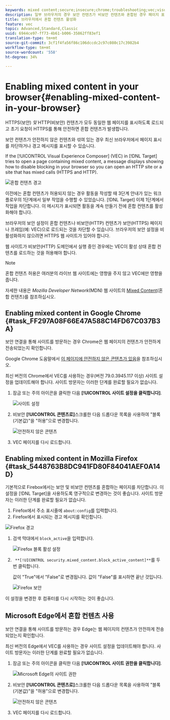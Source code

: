 ```yaml
---
keywords: mixed content;secure;insecure;chrome;troubleshooting;vec;visual experience composer;unsecure;http;https;firefox;internet explorer
description: 일부 브라우저의 경우 보안 컨텐츠가 비보안 컨텐츠와 혼합된 경우 페이지 표시를 차단합니다.
title: 브라우저에서 혼합 컨텐츠 활성화
feature: vec
topic: Advanced,Standard,Classic
uuid: 6944ce97-ff73-4b61-b006-35862ff83ef1
translation-type: tm+mt
source-git-commit: 3cf1f4fa56f86c106dccdc2c97c080c17c3982b4
workflow-type: tm+mt
source-wordcount: '558'
ht-degree: 34%

---
```



# Enabling mixed content in your browser{#enabling-mixed-content-in-your-browser}

HTTPS(보안) *및* HTTP(비보안) 컨텐츠가 모두 동일한 웹 페이지를 표시하도록 로드되고 초기 요청이 HTTPS를 통해 안전하면 혼합 컨텐츠가 발생합니다.

보안 컨텐츠가 안전하지 않은 컨텐츠와 섞여 있는 경우 최신 브라우저에서 페이지 표시를 차단하거나 경고 메시지를 표시할 수 있습니다.

If the [!UICONTROL Visual Experience Composer] (VEC) in [!DNL Target] tries to open a page containing mixed content, a message displays showing how to disable blocking in your browser so you can open an HTTP site or a site that has mixed calls (HTTPS and HTTP).

![혼합 컨텐츠 경고](/help/c-experiences/c-visual-experience-composer/r-troubleshoot-composer/assets/mixed_content_warning.png)

이전에는 혼합 컨텐츠가 허용되지 않는 경우 활동을 작성할 때 3단계 안내가 있는 워크플로우의 1단계에서 일부 작업을 수행할 수 있었습니다. [!DNL Target] 이제 1단계에서 작업을 차단합니다. 이 메시지가 표시되면 활동을 계속 만들기 전에 혼합 컨텐츠를 활성화해야 합니다.

브라우저의 보안 설정이 혼합 컨텐츠나 비보안(HTTP) 컨텐츠가 보안(HTTPS) 페이지나 프레임(예: VEC)으로 로드되는 것을 차단할 수 있습니다. 브라우저의 보안 설정을 비활성화하지 않으려면 HTTPS 웹 사이트가 있어야 합니다.

웹 사이트가 비보안(HTTP) 도메인에서 실행 중인 경우에는 VEC이 활성 상태 혼합 컨텐츠를 로드하는 것을 허용해야 합니다.

>[!NOTE]
>
>혼합 컨텐츠 허용은 여러분의 라이브 웹 사이트에는 영향을 주지 않고 VEC에만 영향을 줍니다.

자세한 내용은 *Mozilla Developer Network*(MDN) 웹 사이트의 [Mixed Content](https://developer.mozilla.org/en-US/docs/Web/Security/Mixed_content)(혼합 컨텐츠)를 참조하십시오.

## Enabling mixed content in Google Chrome {#task_FF297A08F66E47A588C14FD67C037B3A}

보안 연결을 통해 사이트를 방문하는 경우 Chrome은 웹 페이지의 컨텐츠가 안전하게 전송되었는지 확인합니다.

Google Chrome 도움말에서 [이 페이지에 안전하지 않은 콘텐츠가 있음](https://support.google.com/chrome/answer/1342714?hl=en)을 참조하십시오.

최신 버전의 Chrome에서 VEC를 사용하는 경우(버전 79.0.3945.117 이상) 사이트 설정을 업데이트해야 합니다. 사이트 방문자는 이러한 단계를 완료할 필요가 없습니다.

1. 잠금 또는 주의 아이콘을 클릭한 다음 **[!UICONTROL 사이트 설정을 클릭합니다]**.

   ![사이트 설정](/help/c-experiences/c-visual-experience-composer/r-troubleshoot-composer/assets/site-settings.png)

1. 비보안 **[!UICONTROL 콘텐츠로]**&#x200B;스크롤한 다음 드롭다운 목록을 사용하여 &quot;블록(기본값)&quot;을 &quot;허용&quot;으로 변경합니다.

   ![안전하지 않은 콘텐츠](/help/c-experiences/c-visual-experience-composer/r-troubleshoot-composer/assets/insecure-content.png)

1. VEC 페이지를 다시 로드합니다.

## Enabling mixed content in Mozilla Firefox {#task_5448763B8DC941FD80F84041AEF0A14D}

기본적으로 Firebox에서는 보안 및 비보안 컨텐츠를 혼합하는 페이지를 차단합니다. 이 설정을 [!DNL Target]을 사용하도록 영구적으로 변경하는 것이 좋습니다. 사이트 방문자는 이러한 단계를 완료할 필요가 없습니다.

1. Firefox에서 주소 표시줄에 `about:config`를 입력합니다.
1.  Firefox에서 표시되는 경고 메시지를 확인합니다. 

   ![Firefox 경고](/help/c-experiences/c-visual-experience-composer/r-troubleshoot-composer/assets/firefox.png)

1. 검색 막대에서 `block_active`을 입력합니다.

   ![Firefox 블록 활성 설정](/help/c-experiences/c-visual-experience-composer/r-troubleshoot-composer/assets/firefox3.png)

1. ` **[!UICONTROL security.mixed_content.block_active_content]**`를 두 번 클릭합니다.

   값이 &quot;True&quot;에서 &quot;False&quot;로 변경됩니다. 값이 &quot;False&quot;를 표시하면 끝난 것입니다.

   ![Firefox 보안](/help/c-experiences/c-visual-experience-composer/r-troubleshoot-composer/assets/firefox2.png)

이 설정을 변경한 후 컴퓨터를 다시 시작하는 것이 좋습니다.

## Microsoft Edge에서 혼합 컨텐츠 사용

보안 연결을 통해 사이트를 방문하는 경우 Edge는 웹 페이지의 컨텐츠가 안전하게 전송되었는지 확인합니다.

최신 버전의 Edge에서 VEC를 사용하는 경우 사이트 설정을 업데이트해야 합니다. 사이트 방문자는 이러한 단계를 완료할 필요가 없습니다.

1. 잠금 또는 주의 아이콘을 클릭한 다음 **[!UICONTROL 사이트 권한을 클릭합니다]**.

   ![Microsoft Edge의 사이트 권한](/help/c-experiences/c-visual-experience-composer/r-troubleshoot-composer/assets/ms-edge.png)

1. 비보안 **[!UICONTROL 콘텐츠로]**&#x200B;스크롤한 다음 드롭다운 목록을 사용하여 &quot;블록(기본값)&quot;을 &quot;허용&quot;으로 변경합니다.

   ![안전하지 않은 콘텐츠](/help/c-experiences/c-visual-experience-composer/r-troubleshoot-composer/assets/ms-edge-2.png)

1. VEC 페이지를 다시 로드합니다.